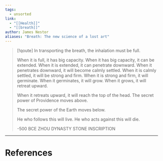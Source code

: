```yaml
---
tags:
  - unsorted
link:
  - "[[Health]]"
  - "[[breath]]"
author: James Nestor
aliases: "Breath: The new science of a lost art"
---
```

> [!qoute]
> In transporting the breath, the inhalation must be full.
> 
> When it is full, it has big capacity. When it has big capacity, it can be extended. When it is extended, it can penetrate downward. When it penetrates downward, it will become calmly settled. When it is calmly settled, it will be strong and firm. When it is strong and firm, it will germinate. When it germinates, it will grow. When it grows, it will retreat upward.
> 
> When it retreats upward, it will reach the top of the head. The secret power of Providence moves above.
> 
> The secret power of the Earth moves below.
> 
> He who follows this will live. He who acts against this will die.
> 
> -500 BCE ZHOU DYNASTY STONE INSCRIPTION

---
# References